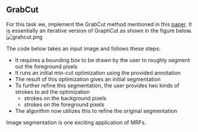 
## GrabCut

For this task we, implement the GrabCut method mentioned in this [paper](https://cvg.ethz.ch/teaching/cvl/2012/grabcut-siggraph04.pdf). It is essentially an iterative version of GraphCut as shown in the figure below. 
![grahcut.png](https://github.com/navaneet625/Image_segmentation_Grab_cut/blob/main/graphcut.png)

The code below takes an input image and follows these steps:
- It requires a bounding box to be drawn by the user to roughly segment out the foreground pixels
- It runs an initial min-cut optimization using the provided annotation
- The result of this optimization gives an initial segmentation 
- To further refine this segmentation, the user provides two kinds of strokes to aid the optimization
    - strokes on the background pixels
    - strokes on the foreground pixels
- The algorithm now utilizes this to refine the original segmentation

Image segmentation is one exciting application of MRFs. 
